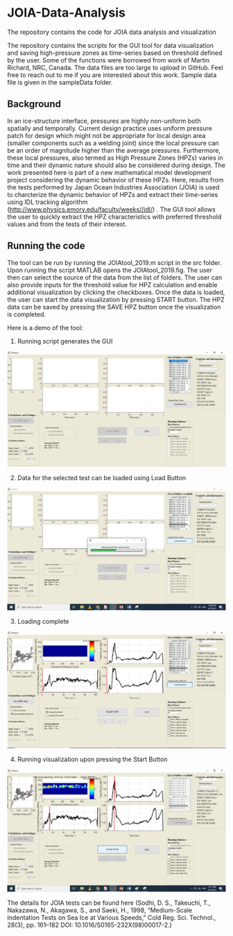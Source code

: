# JOIA-Data-Analysis
The repository contains the code for JOIA data analysis and visualization

The repository contains the scripts for the GUI tool for data visualization and saving high-pressure zones as time-series based on threshold defined by the user. Some of the functions were borrowed from work of Martin Richard, NRC, Canada. The data files are too large to upload in GitHub. Feel free to reach out to me if you are interested about this work. Sample data file is given in the sampleData folder. 

## Background
In an ice-structure interface, pressures are highly non-uniform both spatially and temporally. Current design practice uses uniform pressure patch for design which might not be appropriate for local design area (smaller components such as a welding joint) since the local pressure can be an order of magnitude higher than the average pressures. Furthermore, these local pressures, also termed as High Pressure Zones (HPZs) varies in time and their dynamic nature should also be considered during design. The work presented here is part of a new mathematical model development project considering the dynamic behavior of these HPZs. Here, results from the tests performed by Japan Ocean Industries Association (JOIA) is used to charcterize the dynamic behavior of HPZs and extract their time-series using IDL tracking algorithm (http://www.physics.emory.edu/faculty/weeks//idl/) . The GUI tool allows the user to quickly extract the HPZ characteristics with preferred threshold values and from the tests of their interest.

## Running the code
The tool can be run by running the JOIAtool_2019.m script in the src folder. Upon running the script MATLAB opens the JOIAtool_2019.fig. The user then can select the source of the data from the list of folders. The user can also provide inputs for the threshold value for HPZ calculation and enable additional visualization by clicking the checkboxes. Once the data is loaded, the user can start the data visualization by pressing START button. The HPZ data can be saved by pressing the SAVE HPZ button once the visualization is completed.

Here is a demo of the tool:

1. Running script generates the GUI 

![](images/sc1.JPG)

2. Data for the selected test can be loaded using Load Button 

![](images/sc2.jpg)

3. Loading complete

![](images/sc3.JPG)

4. Running visualization upon pressing the Start Button

![](images/sc7.png)

The details for JOIA tests can be found here (Sodhi, D. S., Takeuchi, T., Nakazawa, N., Akagawa, S., and Saeki, H., 1998, “Medium-Scale Indentation Tests on Sea Ice at Various Speeds,” Cold Reg. Sci. Technol., 28(3), pp. 161–182 DOI: 10.1016/S0165-232X(98)00017-2.)
